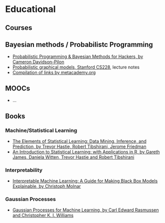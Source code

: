 # Educational

## Courses
## Bayesian methods / Probabilistc Programming
- [Probabilistic Programming & Bayesian Methods for Hackers, by Cameron Davidson-Pilon](https://camdavidsonpilon.github.io/Probabilistic-Programming-and-Bayesian-Methods-for-Hackers/#contents)
- [Probabilistic graphical models, Stanford CS228](https://ermongroup.github.io/cs228-notes/), lecture notes
- [Compilation of links by metacademy.org](https://metacademy.org/graphs/concepts/bayesian_networks#focus=bayesian_networks&mode=learn)

## MOOCs
- ...

## Books

### Machine/Statistical Learning
- [The Elements of Statistical Learning: Data Mining, Inference, and Prediction, by Trevor Hastie, Robert Tibshirani, Jerome Friedman](https://web.stanford.edu/~hastie/ElemStatLearn/)
- [An Introduction to Statistical Learning: with Applications in R, by Gareth James, Daniela Witten, Trevor Hastie and Robert Tibshirani](http://faculty.marshall.usc.edu/gareth-james/ISL/)

### Interpretability
- [Interpretable Machine Learning: A Guide for Making Black Box Models Explainable, by Christoph Molnar](https://christophm.github.io/interpretable-ml-book/)

### Gaussian Processes
- [Gaussian Processes for Machine Learning, by Carl Edward Rasmussen and Christopher K. I. Williams](http://www.gaussianprocess.org/gpml/)

